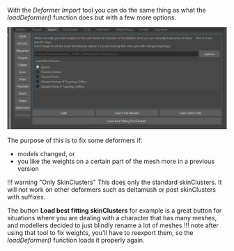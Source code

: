 With the *Deformer Import* tool you can do the same thing as what the *loadDeformer()* function does but with a few more options.

![Alt text](../images/builder_importDeformers.jpg)

The purpose of this is to fix some deformers if:  

- models changed, or
- you like the weights on a certain part of the mesh more in a previous version


!!! warning "Only SkinClusters"
    This does only the standard skinClusters. It will not work on other deformers such as deltamush or post skinClusters with suffixes.
     


The button **Load best fitting skinClusters** for example is a great button for situations where you are dealing with a character that has
many meshes, and modellers decided to just blindly rename a lot of meshes
!!! note
    after using that tool to fix weights, you'll have to reexport them, so the *loadDeformer()* function 
    loads it properly again.
